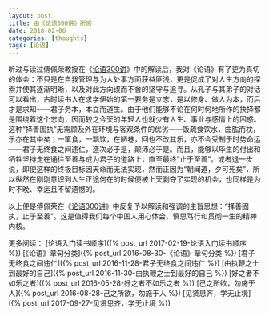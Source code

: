 ```yaml
---
layout: post
title: 由《论语300讲》所感
date: 2018-02-06
categories: [thoughts]
tags: [论语]
---
```


听过与读过傅佩荣教授在《[论语300讲](https://book.douban.com/subject/6787864/)》中的解读后，我对《论语》有了更为真切的体会：不只是在自我管理与为人处事方面获益匪浅，更是促成了对人生方向的探索并使其逐渐明晰，以及对此方向锲而不舍的坚守与追寻。从孔子与其弟子的对话可以看出，古时读书人在求学伊始的第一要务是立志，是以修身、做人为本，而后才是求知——君子务本，本立而道生。由于他们能够不论在何时何地所作的抉择都是围绕着这个志向，因而较之今天的年轻人也就少有人生、事业与感情上的困惑。这种“择善固执”无需顾及外在环境与客观条件的优劣——饭疏食饮水，曲肱而枕，乐亦在其中矣；一箪食，一瓢饮，在陋巷，回也不改其乐，亦不会受制于时势命运——君子无终食之间违仁，造次必于是，颠沛必于是。而且，能够以毕生的付出和牺牲坚持走在通往至善与成为君子的道路上，直至最终“止于至善”。或者退一步说，即便这样的终极目标因天命而无法实现，然而正因为“朝闻道，夕可死矣”，所以纵然在刚刚意识到人生正途何在的时候便被上天剥夺了实现的机会，也同样是为时不晚、幸运且不留遗憾的。

以上便是傅佩荣在《[论语300讲](https://book.douban.com/subject/6787864/)》中反复予以解读和强调的主旨思想：“择善固执，止于至善”。这是值得我们每个中国人用心体会、慎思笃行和贯彻一生的精神内核。

更多阅读： [论语入门读书顺序]({% post_url 2017-02-19-论语入门读书顺序 %}) [《论语》章句分类]({% post_url 2016-08-30-《论语》章句分类 %}) [君子无终食之间违仁]({% post_url 2016-11-28-君子无终食之间违仁 %}) [由执鞭之士到最好的自己]({% post_url 2016-11-30-由执鞭之士到最好的自己 %}) [好之者不如乐之者]({% post_url 2016-05-28-好之者不如乐之者 %}) [己之所欲，勿施于人]({% post_url 2016-08-28-己之所欲，勿施于人 %}) [见贤思齐，学无止境]({% post_url 2017-09-27-见贤思齐，学无止境 %})
